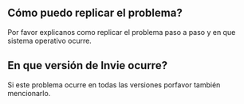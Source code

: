## Cómo puedo replicar el problema?
Por favor explicanos como replicar el problema paso a paso y en que sistema operativo ocurre.
## En que versión de Invie ocurre?
Si este problema ocurre en todas las versiones porfavor también mencionarlo.

